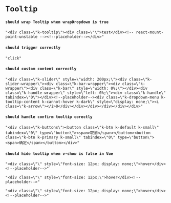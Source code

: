 # `Tooltip`

#### `should wrap Tooltip when wrapDropdown is true`

```
"<div class=\"k-tooltip\"><div class=\"\">test</div><!-- react-mount-point-unstable --><!--placeholder--></div>"
```

#### `should trigger correctly`

```
"click"
```

#### `should custom content correctly`

```
"<div class=\"k-slider\" style=\"width: 200px;\"><div class=\"k-slider-wrapper\"><div class=\"k-bar-wrapper\"><div class=\"k-wrapper\"><div class=\"k-bar\" style=\"width: 0%;\"></div><div class=\"k-handle-wrapper\" style=\"left: 0%;\"><div class=\"k-handle\" tabindex=\"0\"></div><!--placeholder--><div class=\"k-dropdown-menu k-tooltip-content k-cannot-hover k-dark\" style=\"display: none;\"><i class=\"k-arrow\"></i>0</div></div></div></div></div></div>"
```

#### `should handle confirm tooltip corectly`

```
"<div class=\"k-buttons\"><button class=\"k-btn k-default k-small\" tabindex=\"0\" type=\"button\"><span>取消</span></button><button class=\"k-btn k-primary k-small\" tabindex=\"0\" type=\"button\"><span>确定</span></button></div>"
```

#### `should hide tooltip when v-show is false in Vue`

```
"<div class=\"\" style=\"font-size: 12px; display: none;\">hover</div><!--placeholder-->"
```

```
"<div class=\"\" style=\"font-size: 12px;\">hover</div><!--placeholder-->"
```

```
"<div class=\"\" style=\"font-size: 12px; display: none;\">hover</div><!--placeholder-->"
```

